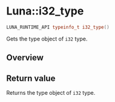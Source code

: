 # Luna::i32_type

```c++
LUNA_RUNTIME_API typeinfo_t i32_type()
```

Gets the type object of `i32` type. 

## Overview


## Return value
Returns the type object of `i32` type. 

